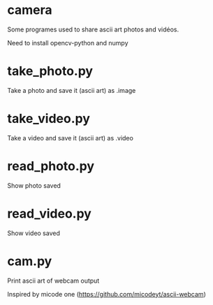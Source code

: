 # camera
Some programes used to share ascii art photos and vidéos.

Need to install opencv-python and numpy

# take_photo.py
Take a photo and save it (ascii art) as .image

# take_video.py
Take a video and save it (ascii art) as .video

# read_photo.py
Show photo saved

# read_video.py
Show video saved

# cam.py
Print ascii art of webcam output


Inspired by micode one (https://github.com/micodeyt/ascii-webcam)
